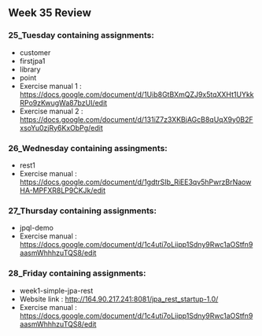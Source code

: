 ## Week 35 Review

### 25_Tuesday containing assignments:
- customer
- firstjpa1
- library
- point
- Exercise manual 1 : https://docs.google.com/document/d/1Uib8GtBXmQZJ9x5tqXXHt1UYkkRPo9zKwugWa87bzUI/edit
- Exercise manual 2 : https://docs.google.com/document/d/131iZ7z3XKBjAGcB8qUqX9y0B2FxsoYu0zjRy6KxObPg/edit

### 26_Wednesday containing assingments:
- rest1
- Exercise manual : https://docs.google.com/document/d/1gdtrSIb_RiEE3qv5hPwrzBrNaowHA-MPFXR8LP9CKJk/edit

### 27_Thursday containing assignments:
- jpql-demo
- Exercise manual : https://docs.google.com/document/d/1c4uti7oLiipp1Sdny9Rwc1aOStfn9aasmWhhhzuTQS8/edit

### 28_Friday containing assignments:
- week1-simple-jpa-rest 
- Website link : http://164.90.217.241:8081/jpa_rest_startup-1.0/
- Exercise manual : https://docs.google.com/document/d/1c4uti7oLiipp1Sdny9Rwc1aOStfn9aasmWhhhzuTQS8/edit
